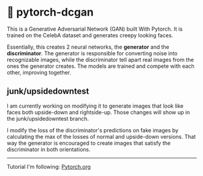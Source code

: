 # 🎨 pytorch-dcgan
This is a Generative Adversarial Network (GAN) built With Pytorch. It is trained on the CelebA dataset and generates creepy looking faces. 

Essentially, this creates 2 neural networks, the **generator** and the **discriminator**. The generator is responsible for converting noise into recognizable images, while the discriminator tell apart real images from the ones the generator creates. The models are trained and compete with each other, improving together. 

## junk/upsidedowntest
I am currently working on modifying it to generate images that look like faces both upside-down and rightside-up. Those changes will show up in the junk/upsidedowntest branch. 

I modify the loss of the discriminator's predictions on fake images by calculating the max of the losses of normal and upside-down versions. That way the generator is encouraged to create images that satisfy the discriminator in both orientations. 

---
Tutorial I'm following: [Pytorch.org](https://pytorch.org/tutorials/beginner/dcgan_faces_tutorial.html)

